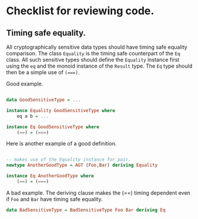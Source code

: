 # Checklist for reviewing code.

## Timing safe equality.

All cryptographically sensitive data types should have timing safe
equality comparison. The class `Equality` is the timing safe
counterpart of the `Eq` class. All such sensitive types should define
the `Equality` instance first using the `eq` and the monoid instance
of the `Result` type. The `Eq` type should then be a simple use of
`(===)`.

Good example.

```haskell

data GoodSensitiveType = ...

instance Equality GoodSensitiveType where
	eq a b = ...

instance Eq GoodSensitiveType where
	(==) = (===)

```

Here is another example of a good definition.

```haskell

-- makes use of the Equality instance for pair.
newtype AnotherGoodType = AGT (Foo,Bar) deriving Equality

instance Eq AnotherGoodType where
	(==) = (===)

```

A bad example. The deriving clause makes the (==) timing dependent
even if `Foo` and `Bar` have timing safe equality.

```haskell
data BadSensitiveType = BadSensitiveType Foo Bar deriving Eq

```
